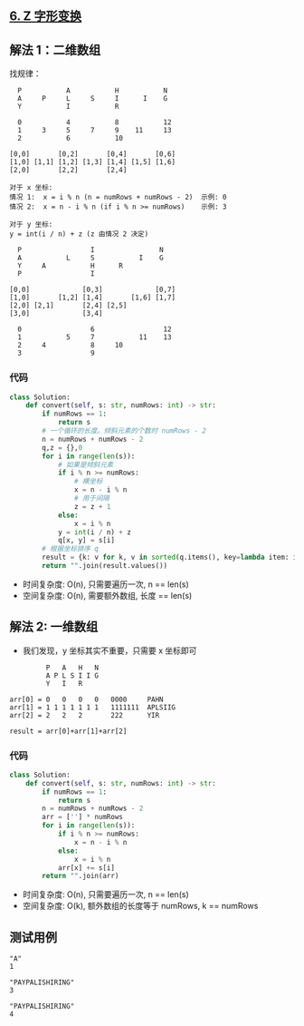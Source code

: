 ## [6. Z 字形变换](https://leetcode-cn.com/problems/zigzag-conversion/)

## 解法 1：二维数组

找规律：

```
  P           A           H           N
  A     P     L     S     I      I    G
  Y           I           R
   
  0           4           8           12      
  1     3     5     7     9    11     13
  2           6           10    
  
[0,0]       [0,2]       [0,4]       [0,6]
[1,0] [1,1] [1,2] [1,3] [1,4] [1,5] [1,6]
[2,0]       [2,2]       [2,4]      

对于 x 坐标:
情况 1:  x = i % n (n = numRows + numRows - 2)  示例: 0
情况 2:  x = n - i % n (if i % n >= numRows)    示例: 3

对于 y 坐标:
y = int(i / n) + z (z 由情况 2 决定)
```

```
  P                 I                N
  A           L     S           I    G
  Y     A           H      R
  P                 I

[0,0]             [0,3]             [0,7]    
[1,0]       [1,2] [1,4]       [1,6] [1,7]
[2,0] [2,1]       [2,4] [2,5]    
[3,0]             [3,4]
 
  0                 6                 12
  1           5     7           11    13
  2     4           8     10
  3                 9
```

### 代码

```Python
class Solution:
    def convert(self, s: str, numRows: int) -> str:
        if numRows == 1:
            return s
        # 一个循环的长度。倾斜元素的个数时 numRows - 2
        n = numRows + numRows - 2
        q,z = {},0
        for i in range(len(s)):
            # 如果是倾斜元素
            if i % n >= numRows:
                # 横坐标
                x = n - i % n
                # 用于间隔
                z = z + 1
            else:
                x = i % n
            y = int(i / n) + z
            q[x, y] = s[i]
		# 根据坐标排序 q
        result = {k: v for k, v in sorted(q.items(), key=lambda item: item[0])}
        return "".join(result.values())
```

- 时间复杂度: O(n), 只需要遍历一次, n == len(s)
- 空间复杂度: O(n), 需要额外数组, 长度 == len(s)

## 解法 2: 一维数组

- 我们发现，y 坐标其实不重要，只需要 x 坐标即可

```
         P   A   H   N
         A P L S I I G
         Y   I   R

arr[0] = 0   0   0   0   0000     PAHN
arr[1] = 1 1 1 1 1 1 1   1111111  APLSIIG
arr[2] = 2   2   2       222      YIR

result = arr[0]+arr[1]+arr[2]
```

### 代码

```Python
class Solution:
    def convert(self, s: str, numRows: int) -> str:
        if numRows == 1:
            return s
        n = numRows + numRows - 2
        arr = [''] * numRows
        for i in range(len(s)):
            if i % n >= numRows:
                x = n - i % n
            else:
                x = i % n
            arr[x] += s[i]
        return "".join(arr)
```

- 时间复杂度: O(n), 只需要遍历一次, n == len(s)
- 空间复杂度: O(k), 额外数组的长度等于 numRows, k == numRows

## 测试用例

```
"A"
1
```

```
"PAYPALISHIRING"
3
```

```
"PAYPALISHIRING"
4
```


